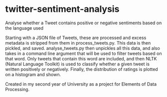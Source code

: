 # twitter-sentiment-analysis
Analyse whether a Tweet contains positive or negative sentiments based on the language used

Starting with a JSON file of Tweets, these are processed and excess metadata is stripped from them in process_tweets.py.
This data is then pickled, and saved. analyse_tweets.py then unpickles all this data, and also takes in a command line argument that will be used to filter tweets based on that word. Only tweets that contain this word are included, and then NLTK (Natural Language Toolkit) is used to classify whether a given tweet is written positively or negatively. Finally, the distribution of ratings is plotted on a histogram and shown.

Created in my second year of University as a project for Elements of Data Processing.
